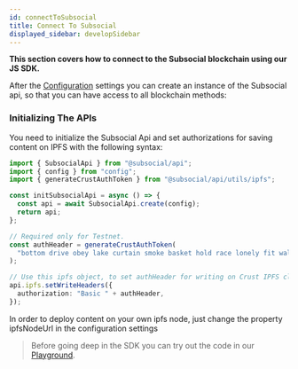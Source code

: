 ```yaml
---
id: connectToSubsocial
title: Connect To Subsocial
displayed_sidebar: developSidebar
---
```


**This section covers how to connect to the Subsocial blockchain using our JS SDK.**

After the [Configuration](/docs/develop/sdk/configuration) settings you can create an instance of the Subsocial api, so that you can have access to all blockchain methods:

### Initializing The APIs

You need to initialize the Subsocial Api and set authorizations for saving content on IPFS with the following syntax:

```typescript
import { SubsocialApi } from "@subsocial/api";
import { config } from "config";
import { generateCrustAuthToken } from "@subsocial/api/utils/ipfs";

const initSubsocialApi = async () => {
  const api = await SubsocialApi.create(config);
  return api;
};

// Required only for Testnet.
const authHeader = generateCrustAuthToken(
  "bottom drive obey lake curtain smoke basket hold race lonely fit walk//Alice"
);

// Use this ipfs object, to set authHeader for writing on Crust IPFS cluster.
api.ipfs.setWriteHeaders({
  authorization: "Basic " + authHeader,
});
```

In order to deploy content on your own ipfs node, just change the property ipfsNodeUrl in the configuration settings

> Before going deep in the SDK you can try out the code in our [Playground](https://play.subsocial.network).
